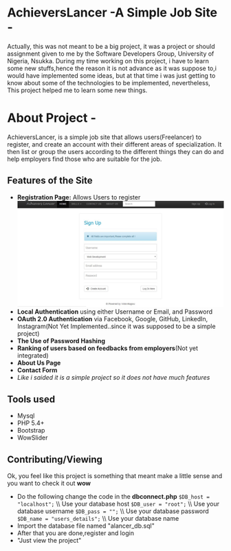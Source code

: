 # AchieversLancer -A Simple Job Site -
Actually, this was not meant to be a big project, it was a project or should assignment given to me by the Software Developers Group, University of Nigeria, Nsukka.
During my time working on this project, i have to learn some new stuffs,hence the reason it is not advance as it was suppose to,i would have implemented some ideas, but at that time i was just getting to know about some of the technologies to be implemented, nevertheless, This project helped me to learn some new things.

# About Project -
AchieversLancer, is a simple job site that allows users(Freelancer) to register, and create an account with their different areas of specialization. It then list or group the users according to the different things they can do and help employers find those who are suitable for the job.

Features of the Site
--------
- **Registration Page:** Allows Users to register
 ![Registration Screenshot](/img/register.jpg "Registration Images")
- **Local Authentication** using either Username or Email, and Password
- **OAuth 2.0 Authentication** via Facebook, Google, GitHub, LinkedIn, Instagram(Not Yet Implemented..since it was supposed to be a simple project)
- **The Use of Password Hashing**
- **Ranking of users based on feedbacks from employers**(Not yet integrated)
- **About Us Page**
- **Contact Form**
- _Like i saided it is a simple project so it does not have much features_

Tools used
-------------

- Mysql
- PHP 5.4+
- Bootstrap
- WowSlider

Contributing/Viewing
-----------
Ok, you feel like this project is something that meant make a little sense and you want to check it out **wow**


- Do the following change the code in the **dbconnect.php**
	`$DB_host = "localhost";` \\\ Use your database host
`$DB_user = "root";` \\\ Use your database username
`$DB_pass = "";` \\\ Use your database password
`$DB_name = "users_details";` \\\ Use your database name
- Import the database file named "alancer_db.sql"
- After that you are done,register and login
- "Just view the project"

	
 
